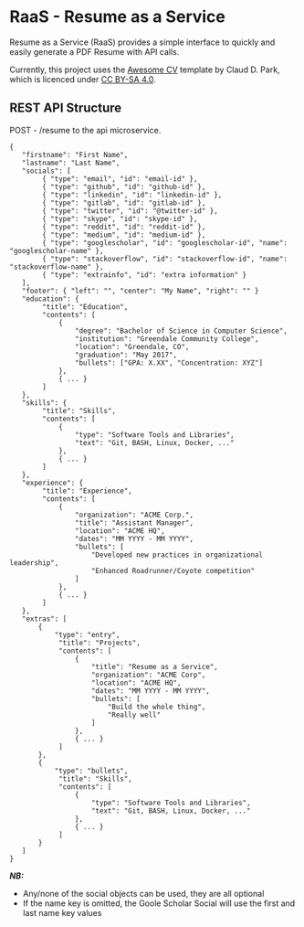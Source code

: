 # RaaS - Resume as a Service
Resume as a Service (RaaS) provides a simple interface to quickly and easily generate a PDF Resume with API calls.

Currently, this project uses the [Awesome CV](https://github.com/posquit0/Awesome-CV) template by Claud D. Park, which is licenced under [CC BY-SA 4.0](https://creativecommons.org/licenses/by-sa/4.0/). 

## REST API Structure
POST - /resume to the api microservice.

```
{
   "firstname": "First Name",
   "lastname": "Last Name",
   "socials": [ 
        { "type": "email", "id": "email-id" },
        { "type": "github", "id": "github-id" },
        { "type": "linkedin", "id": "linkedin-id" },
        { "type": "gitlab", "id": "gitlab-id" },
        { "type": "twitter", "id": "@twitter-id" },
        { "type": "skype", "id": "skype-id" },
        { "type": "reddit", "id": "reddit-id" },
        { "type": "medium", "id": "medium-id" },
        { "type": "googlescholar", "id": "googlescholar-id", "name": "googlescholar-name" },
        { "type": "stackoverflow", "id": "stackoverflow-id", "name": "stackoverflow-name" },
        { "type": "extrainfo", "id": "extra information" }
   ],
   "footer": { "left": "", "center": "My Name", "right": "" } 
   "education": {
        "title": "Education",
        "contents": [
            {
                "degree": "Bachelor of Science in Computer Science",
                "institution": "Greendale Community College",
                "location": "Greendale, CO",
                "graduation": "May 2017",
                "bullets": ["GPA: X.XX", "Concentration: XYZ"]
            },
            { ... }
        ]
   },
   "skills": {
        "title": "Skills",
        "contents": [
            {
                "type": "Software Tools and Libraries",
                "text": "Git, BASH, Linux, Docker, ..."
            },
            { ... }
        ]
   },
   "experience": {
        "title": "Experience",
        "contents": [
            {
                "organization": "ACME Corp.",
                "title": "Assistant Manager",
                "location": "ACME HQ",
                "dates": "MM YYYY - MM YYYY",
                "bullets": [
                    "Developed new practices in organizational leadership",
                    "Enhanced Roadrunner/Coyote competition"
                ]
            },
            { ... }
        ]
   },
   "extras": [
       {
           "type": "entry",
            "title": "Projects",
            "contents": [
                {
                    "title": "Resume as a Service",
                    "organization": "ACME Corp",
                    "location": "ACME HQ",
                    "dates": "MM YYYY - MM YYYY",
                    "bullets": [
                        "Build the whole thing",
                        "Really well"
                    ]
                },
                { ... }
            ]
       },
       {
           "type": "bullets",
            "title": "Skills",
            "contents": [
                {
                    "type": "Software Tools and Libraries",
                    "text": "Git, BASH, Linux, Docker, ..."
                },
                { ... }
            ]
       }
   ]
}
```

***NB:***
- Any/none of the social objects can be used, they are all optional
- If the name key is omitted, the Goole Scholar Social will use the first and last name key values